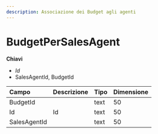 ```yaml
---
description: Associazione dei Budget agli agenti
---
```


# BudgetPerSalesAgent

**Chiavi**

* _Id_
* SalesAgentId, BudgetId

| Campo | Descrizione | Tipo | Dimensione |
| :--- | :--- | :--- | :--- |
| BudgetId |  | text | 50 |
| Id | Id | text | 50 |
| SalesAgentId |  | text | 50 |
